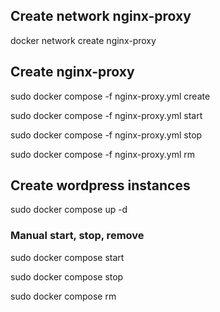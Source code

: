 ## Create network nginx-proxy
docker network create nginx-proxy

## Create nginx-proxy
sudo docker compose -f nginx-proxy.yml create

sudo docker compose -f nginx-proxy.yml start

sudo docker compose -f nginx-proxy.yml stop

sudo docker compose -f nginx-proxy.yml rm

## Create wordpress instances
sudo docker compose up -d

### Manual start, stop, remove
sudo docker compose start

sudo docker compose stop

sudo docker compose rm

